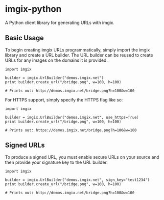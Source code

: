 imgix-python
============

A Python client library for generating URLs with imgix.

Basic Usage
-----------

To begin creating imgix URLs programmatically, simply import the imgix library
and create a URL builder. The URL builder can be reused to create URLs for any
images on the domains it is provided.

    import imgix

	builder = imgix.UrlBuilder("demos.imgix.net")
	print builder.create_url("/bridge.png", w=100, h=100)

	# Prints out: http://demos.imgix.net/bridge.png?h=100&w=100

For HTTPS support, simply specify the HTTPS flag like so:

    import imgix

	builder = imgix.UrlBuilder("demos.imgix.net", use_https=True)
	print builder.create_url("/bridge.png", w=100, h=100)

	# Prints out: https://demos.imgix.net/bridge.png?h=100&w=100


Signed URLs
-----------

To produce a signed URL, you must enable secure URLs on your source and then
provide your signature key to the URL builder.

    import imgix

	builder = imgix.UrlBuilder("demos.imgix.net", sign_key="test1234")
	print builder.create_url("/bridge.png", w=100, h=100)

	# Prints out: http://demos.imgix.net/bridge.png?h=100&w=100

